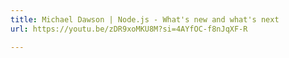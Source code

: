 ```yaml
---
title: Michael Dawson | Node.js - What's new and what's next
url: https://youtu.be/zDR9xoMKU8M?si=4AYfOC-f8nJqXF-R

---
```

